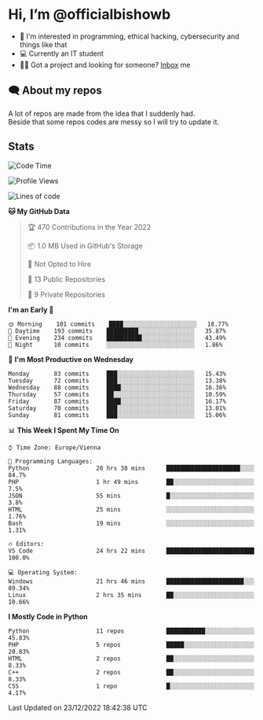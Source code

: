 # Hi, I’m @officialbishowb

- 👀 I'm interested in programming, ethical hacking, cybersecurity and things like that
- 💻 Currently an IT student
- 👩‍💻 Got a project and looking for someone? [Inbox](https://t.me/officialbishowb) me

## 🗨 About my repos
<p>A lot of repos are made from the idea that I suddenly had.<br>
Beside that some repos codes are messy so I will try to update it.</p>

## Stats
<!--START_SECTION:waka-->
![Code Time](http://img.shields.io/badge/Code%20Time-525%20hrs-blue)

![Profile Views](http://img.shields.io/badge/Profile%20Views-0-blue)

![Lines of code](https://img.shields.io/badge/From%20Hello%20World%20I%27ve%20Written--268%20Thousand%20lines%20of%20code-blue)

**🐱 My GitHub Data** 

> 🏆 470 Contributions in the Year 2022
 > 
> 📦 1.0 MB Used in GitHub's Storage 
 > 
> 🚫 Not Opted to Hire
 > 
> 📜 13 Public Repositories 
 > 
> 🔑 9 Private Repositories  
 > 
**I'm an Early 🐤** 

```text
🌞 Morning    101 commits    ████░░░░░░░░░░░░░░░░░░░░░   18.77% 
🌆 Daytime    193 commits    █████████░░░░░░░░░░░░░░░░   35.87% 
🌃 Evening    234 commits    ██████████░░░░░░░░░░░░░░░   43.49% 
🌙 Night      10 commits     ░░░░░░░░░░░░░░░░░░░░░░░░░   1.86%

```
📅 **I'm Most Productive on Wednesday** 

```text
Monday       83 commits     ███░░░░░░░░░░░░░░░░░░░░░░   15.43% 
Tuesday      72 commits     ███░░░░░░░░░░░░░░░░░░░░░░   13.38% 
Wednesday    88 commits     ████░░░░░░░░░░░░░░░░░░░░░   16.36% 
Thursday     57 commits     ██░░░░░░░░░░░░░░░░░░░░░░░   10.59% 
Friday       87 commits     ████░░░░░░░░░░░░░░░░░░░░░   16.17% 
Saturday     70 commits     ███░░░░░░░░░░░░░░░░░░░░░░   13.01% 
Sunday       81 commits     ███░░░░░░░░░░░░░░░░░░░░░░   15.06%

```


📊 **This Week I Spent My Time On** 

```text
⌚︎ Time Zone: Europe/Vienna

💬 Programming Languages: 
Python                   20 hrs 38 mins      █████████████████████░░░░   84.7% 
PHP                      1 hr 49 mins        ██░░░░░░░░░░░░░░░░░░░░░░░   7.5% 
JSON                     55 mins             █░░░░░░░░░░░░░░░░░░░░░░░░   3.8% 
HTML                     25 mins             ░░░░░░░░░░░░░░░░░░░░░░░░░   1.76% 
Bash                     19 mins             ░░░░░░░░░░░░░░░░░░░░░░░░░   1.31%

🔥 Editors: 
VS Code                  24 hrs 22 mins      █████████████████████████   100.0%

💻 Operating System: 
Windows                  21 hrs 46 mins      ██████████████████████░░░   89.34% 
Linux                    2 hrs 35 mins       ██░░░░░░░░░░░░░░░░░░░░░░░   10.66%

```

**I Mostly Code in Python** 

```text
Python                   11 repos            ███████████░░░░░░░░░░░░░░   45.83% 
PHP                      5 repos             █████░░░░░░░░░░░░░░░░░░░░   20.83% 
HTML                     2 repos             ██░░░░░░░░░░░░░░░░░░░░░░░   8.33% 
C++                      2 repos             ██░░░░░░░░░░░░░░░░░░░░░░░   8.33% 
CSS                      1 repo              █░░░░░░░░░░░░░░░░░░░░░░░░   4.17%

```



 Last Updated on 23/12/2022 18:42:38 UTC
<!--END_SECTION:waka-->
 

<!---
officialbishowb/officialbishowb is a ✨ special ✨ repository because its `README.md` (this file) appears on your GitHub profile.
You can click the Preview link to take a look at your changes.
--->
